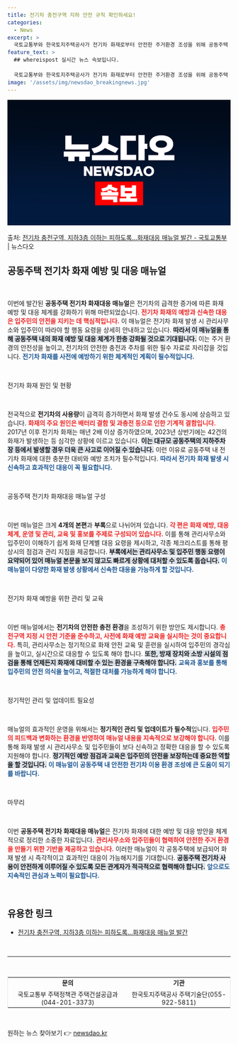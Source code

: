 ```yaml
---
title: 전기차 충전구역 지하 안전 규칙 확인하세요!
categories:
  - News
excerpt: >
  국토교통부와 한국토지주택공사가 전기차 화재로부터 안전한 주거환경 조성을 위해 공동주택 전기자동차 화재대응 매…
feature_text: >
  ## whereispost 실시간 뉴스 속보입니다.

  국토교통부와 한국토지주택공사가 전기차 화재로부터 안전한 주거환경 조성을 위해 공동주택 전기자동차 화재대응 매…
image: '/assets/img/newsdao_breakingnews.jpg'
---
```


![뉴스다오 속보](/assets/img/newsdao_breakingnews.jpg)

<p>출처: <a href="https://newsdao.kr/2763" rel="dofollow">전기차 충전구역, 지하3층 이하는 피하도록…화재대응 매뉴얼 발간 - 국토교통부</a> | 뉴스다오</p>

<h2 data-ke-size="size26">공동주택 전기차 화재 예방 및 대응 매뉴얼</h2>

<p data-ke-size="size16">&nbsp;</p>

이번에 발간된 **공동주택 전기차 화재대응 매뉴얼**은 전기차의 급격한 증가에 따른 화재 예방 및 대응 체계를 강화하기 위해 마련되었습니다. <b><span style="color: #ee2323;">전기차 화재의 예방과 신속한 대응은 입주민의 안전을 지키는 데 핵심적입니다.</span></b> 이 매뉴얼은 전기차 화재 발생 시 관리사무소와 입주민이 따라야 할 행동 요령을 상세히 안내하고 있습니다. <b><span style="background-color: #21538527;">따라서 이 매뉴얼을 통해 공동주택 내의 화재 예방 및 대응 체계가 한층 강화될 것으로 기대됩니다.</span></b> 이는 주거 환경의 안전성을 높이고, 전기차의 안전한 충전과 주차를 위한 필수 자료로 자리잡을 것입니다. <b><span style="color: #1a5490;">전기차 화재를 사전에 예방하기 위한 체계적인 계획이 필수적입니다.</span></b> 

<p data-ke-size="size16">&nbsp;</p>

전기차 화재 원인 및 현황

<p data-ke-size="size16">&nbsp;</p>

전국적으로 **전기차의 사용량**이 급격히 증가하면서 화재 발생 건수도 동시에 상승하고 있습니다. <b><span style="color: #ee2323;">화재의 주요 원인은 배터리 결함 및 과충전 등으로 인한 기계적 결함입니다.</span></b> 2017년 이후 전기차 화재는 매년 2배 이상 증가하였으며, 2023년 상반기에는 42건의 화재가 발생하는 등 심각한 상황에 이르고 있습니다. <b><span style="background-color: #21538527;">이는 대규모 공동주택의 지하주차장 등에서 발생할 경우 더욱 큰 사고로 이어질 수 있습니다.</span></b> 이런 이유로 공동주택 내 전기차 화재에 대한 충분한 대비와 예방 조치가 필수적입니다. <b><span style="color: #1a5490;">따라서 전기차 화재 발생 시 신속하고 효과적인 대응이 꼭 필요합니다.</span></b> 

<p data-ke-size="size16">&nbsp;</p>

공동주택 전기차 화재대응 매뉴얼 구성

<p data-ke-size="size16">&nbsp;</p>

이번 매뉴얼은 크게 **4개의 본편**과 **부록**으로 나뉘어져 있습니다. <b><span style="color: #ee2323;">각 편은 화재 예방, 대응 체계, 운영 및 관리, 교육 및 홍보를 주제로 구성되어 있습니다.</span></b> 이를 통해 관리사무소와 입주민이 이해하기 쉽게 화재 단계별 대응 요령을 제시하고, 각종 체크리스트를 통해 평상시의 점검과 관리 지침을 제공합니다. <b><span style="background-color: #21538527;">부록에서는 관리사무소 및 입주민 행동 요령이 요약되어 있어 매뉴얼 본문을 보지 않고도 빠르게 상황에 대처할 수 있도록 돕습니다.</span></b> <b><span style="color: #1a5490;">이 매뉴얼이 다양한 화재 발생 상황에서 신속한 대응을 가능하게 할 것입니다.</span></b> 

<p data-ke-size="size16">&nbsp;</p>

전기차 화재 예방을 위한 관리 및 교육

<p data-ke-size="size16">&nbsp;</p>

이번 매뉴얼에서는 **전기차의 안전한 충전 환경**을 조성하기 위한 방안도 제시합니다. <b><span style="color: #ee2323;">충전구역 지정 시 안전 기준을 준수하고, 사전에 화재 예방 교육을 실시하는 것이 중요합니다.</span></b> 특히, 관리사무소는 정기적으로 화재 안전 교육 및 훈련을 실시하여 입주민의 경각심을 높이고, 실시간으로 대응할 수 있도록 해야 합니다. <b><span style="background-color: #21538527;">또한, 방재 장치와 소방 시설의 점검을 통해 언제든지 화재에 대비할 수 있는 환경을 구축해야 합니다.</span></b> <b><span style="color: #1a5490;">교육과 홍보를 통해 입주민의 안전 의식을 높이고, 적절한 대처를 가능하게 해야 합니다.</span></b>

<p data-ke-size="size16">&nbsp;</p>

정기적인 관리 및 업데이트 필요성

<p data-ke-size="size16">&nbsp;</p>

매뉴얼의 효과적인 운영을 위해서는 **정기적인 관리 및 업데이트가 필수적**입니다. <b><span style="color: #ee2323;">입주민의 피드백과 변화하는 환경을 반영하여 매뉴얼 내용을 지속적으로 보강해야 합니다.</span></b> 이를 통해 화재 발생 시 관리사무소 및 입주민들이 보다 신속하고 정확한 대응을 할 수 있도록 지원해야 합니다. <b><span style="background-color: #21538527;">정기적인 예방 점검과 교육은 입주민의 안전을 보장하는데 중요한 역할을 할 것입니다.</span></b> <b><span style="color: #1a5490;">이 매뉴얼이 공동주택 내 안전한 전기차 이용 환경 조성에 큰 도움이 되기를 바랍니다.</span></b> 

<p data-ke-size="size16">&nbsp;</p>

마무리

<p data-ke-size="size16">&nbsp;</p>

이번 **공동주택 전기차 화재대응 매뉴얼**은 전기차 화재에 대한 예방 및 대응 방안을 체계적으로 정리한 소중한 자료입니다. <b><span style="color: #ee2323;">관리사무소와 입주민들이 협력하여 안전한 주거 환경을 만들기 위한 기반을 제공하고 있습니다.</span></b> 이러한 매뉴얼이 각 공동주택에 보급되어 화재 발생 시 즉각적이고 효과적인 대응이 가능해지기를 기대합니다. <b><span style="background-color: #21538527;">공동주택 전기차 사용이 안전하게 이루어질 수 있도록 모든 관계자가 적극적으로 협력해야 합니다.</span></b> <b><span style="color: #1a5490;">앞으로도 지속적인 관심과 노력이 필요합니다.</span></b>

<p data-ke-size="size16">&nbsp;</p>

<h2 data-ke-size="size26">유용한 링크</h2>

<ul>
  <li><a href="https://newsdao.kr/2763">전기차 충전구역, 지하3층 이하는 피하도록…화재대응 매뉴얼 발간</a></li>
</ul>

<p data-ke-size="size16">&nbsp;</p>

<hr>

<p data-ke-size="size16">&nbsp;</p>

<table style="width: 100%; border: 1px solid #e4e4e4;">
  <tr>
    <td style="text-align: center; height: 17px;"><b>문의</b></td>
    <td style="text-align: center; height: 17px;"><b>기관</b></td>
  </tr>
  <tr>
    <td style="text-align: center; height: 17px;">국토교통부 주택정책관 주택건설공급과(044-201-3373)</td>
    <td style="text-align: center; height: 17px;">한국토지주택공사 주택기술단(055-922-5811)</td>
  </tr>
</table>

<p data-ke-size="size16">&nbsp;</p> 

원하는 뉴스 찾아보기 👉 <a href="https://newsdao.kr" rel="dofollow">newsdao.kr</a>


